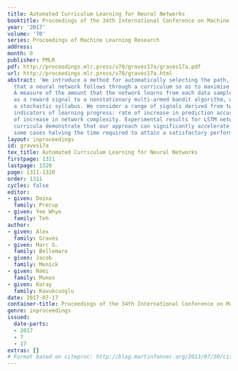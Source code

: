 ```yaml
---
title: Automated Curriculum Learning for Neural Networks
booktitle: Proceedings of the 34th International Conference on Machine Learning
year: '2017'
volume: '70'
series: Proceedings of Machine Learning Research
address: 
month: 0
publisher: PMLR
pdf: http://proceedings.mlr.press/v70/graves17a/graves17a.pdf
url: http://proceedings.mlr.press/v70/graves17a.html
abstract: 'We introduce a method for automatically selecting the path, or syllabus,
  that a neural network follows through a curriculum so as to maximise learning efficiency.
  A measure of the amount that the network learns from each data sample is provided
  as a reward signal to a nonstationary multi-armed bandit algorithm, which then determines
  a stochastic syllabus. We consider a range of signals derived from two distinct
  indicators of learning progress: rate of increase in prediction accuracy, and rate
  of increase in network complexity. Experimental results for LSTM networks on three
  curricula demonstrate that our approach can significantly accelerate learning, in
  some cases halving the time required to attain a satisfactory performance level.'
layout: inproceedings
id: graves17a
tex_title: Automated Curriculum Learning for Neural Networks
firstpage: 1311
lastpage: 1320
page: 1311-1320
order: 1311
cycles: false
editor:
- given: Doina
  family: Precup
- given: Yee Whye
  family: Teh
author:
- given: Alex
  family: Graves
- given: Marc G.
  family: Bellemare
- given: Jacob
  family: Menick
- given: Rémi
  family: Munos
- given: Koray
  family: Kavukcuoglu
date: 2017-07-17
container-title: Proceedings of the 34th International Conference on Machine Learning
genre: inproceedings
issued:
  date-parts:
  - 2017
  - 7
  - 17
extras: []
# Format based on citeproc: http://blog.martinfenner.org/2013/07/30/citeproc-yaml-for-bibliographies/
---
```

